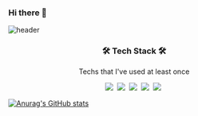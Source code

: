 ### Hi there 👋

<!--
**Heejingss/Heejingss** is a ✨ _special_ ✨ repository because its `README.md` (this file) appears on your GitHub profile.

Here are some ideas to get you started:

- 🔭 I’m currently working on ...
- 🌱 I’m currently learning ...
- 👯 I’m looking to collaborate on ...
- 🤔 I’m looking for help with ...
- 💬 Ask me about ...
- 📫 How to reach me: ...
- 😄 Pronouns: ...
- ⚡ Fun fact: ...
-->

![header](https://capsule-render.vercel.app/api?type=soft&color=auto&height=100&section=header&text=HeejinYeom&fontSize=50&animation=twinkling)

<h3 align="center">🛠 Tech Stack 🛠</h3>

<p align="center"> Techs that I've used at least once </p>

<p align="center">
  <img src="https://img.shields.io/badge/Javascript-ffb13b?style=flat-square&logo=javascript&logoColor=white"/></a>&nbsp 
  <img src="https://img.shields.io/badge/Java-007396?style=flat-square&logo=Java&logoColor=white"/></a>&nbsp 
  <img src="https://img.shields.io/badge/Node.js-339933?style=flat-square&logo=Node.js&logoColor=white"/></a>&nbsp
<!--   <img src="https://img.shields.io/badge/SpringBoot-6DB33F?style=flat-square&logo=SpringBoot&logoColor=white"/></a>&nbsp -->
  <img src="https://img.shields.io/badge/React-61DAFB?style=flat-square&logo=React&logoColor=white"/></a>&nbsp
  <img src="https://img.shields.io/badge/MySQL-4479A1?style=flat-square&logo=MySQL&logoColor=white"/></a>&nbsp
</p>


[![Anurag's GitHub stats](https://github-readme-stats.vercel.app/api?username=Heejingss&theme=dracula&show_icons=true)](https://github.com/anuraghazra/github-readme-stats)

<!-- 
[![Top Langs](https://github-readme-stats.vercel.app/api/top-langs/?username=Heejingss&langs_count=8)](https://github.com/anuraghazra/github-readme-stats)


[![Top Langs](https://github-readme-stats.vercel.app/api/top-langs/?username=Heejingss&langs_count=3)](https://github.com/anuraghazra/github-readme-stats) -->

<!-- ![trophy](https://github-profile-trophy.vercel.app/?username=Heejingss) -->

